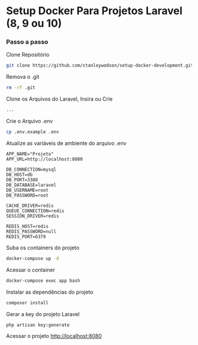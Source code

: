 # Setup Docker Para Projetos Laravel (8, 9 ou 10)

### Passo a passo
Clone Repositório
```sh
git clone https://github.com/stanleywodson/setup-docker-development.git
```

Remova o .git
```sh
rm -rf .git
```
Clone os Arquivos do Laravel, Insira ou Crie
```sh
...
```

Crie o Arquivo .env
```sh
cp .env.example .env
```

Atualize as variáveis de ambiente do arquivo .env
```dosini
APP_NAME="Projeto"
APP_URL=http://localhost:8080

DB_CONNECTION=mysql
DB_HOST=db
DB_PORT=3388
DB_DATABASE=laravel
DB_USERNAME=root
DB_PASSWORD=root

CACHE_DRIVER=redis
QUEUE_CONNECTION=redis
SESSION_DRIVER=redis

REDIS_HOST=redis
REDIS_PASSWORD=null
REDIS_PORT=6379
```


Suba os containers do projeto
```sh
docker-compose up -d
```


Acessar o container
```sh
docker-compose exec app bash
```


Instalar as dependências do projeto
```sh
composer install
```


Gerar a key do projeto Laravel
```sh
php artisan key:generate
```


Acessar o projeto
[http://localhost:8080](http://localhost:8080)
